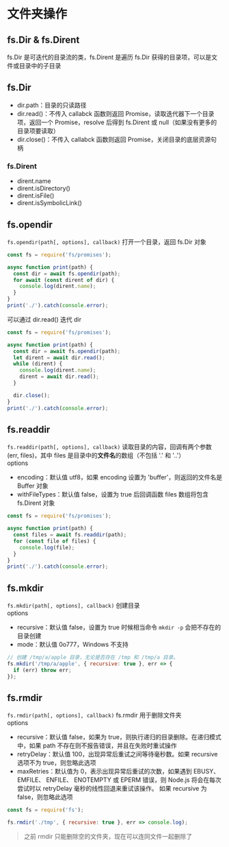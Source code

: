 # 文件夹操作

<a name="8TQT6"></a>
## fs.Dir & fs.Dirent
fs.Dir 是可迭代的目录流的类，fs.Dirent 是遍历 fs.Dir 获得的目录项，可以是文件或目录中的子目录
<a name="EpmXs"></a>
## fs.Dir

- dir.path：目录的只读路径
- dir.read()：不传入 callabck 函数则返回 Promise，读取迭代器下一个目录项，返回一个 Promise，resolve 后得到 fs.Dirent 或 null（如果没有更多的目录项要读取）
- dir.close()：不传入 callabck 函数则返回 Promise，关闭目录的底层资源句柄
<a name="4qGSw"></a>
### fs.Dirent

- dirent.name
- dirent.isDirectory()
- dirent.isFile()
- dirent.isSymbolicLink()



<a name="UWnob"></a>
## fs.opendir
`fs.opendir(path[, options], callback)` 打开一个目录，返回 fs.Dir 对象
```javascript
const fs = require('fs/promises');

async function print(path) {
  const dir = await fs.opendir(path);
  for await (const dirent of dir) {
    console.log(dirent.name);
  }
}
print('./').catch(console.error);
```
可以通过 dir.read() 迭代 dir
```javascript
const fs = require('fs/promises');

async function print(path) {
  const dir = await fs.opendir(path);
  let dirent = await dir.read();
  while (dirent) {
    console.log(dirent.name);
    dirent = await dir.read();
  }

  dir.close();
}
print('./').catch(console.error);
```
<a name="ePEpt"></a>
## fs.readdir
`fs.readdir(path[, options], callback)` 读取目录的内容，回调有两个参数 (err, files)，其中 files 是目录中的**文件名**的数组（不包括 '.' 和 '..'）<br />options

- encoding：默认值 utf8，如果 encoding 设置为 'buffer'，则返回的文件名是 Buffer 对象
- withFileTypes：默认值 false，设置为 true 后回调函数 files 数组将包含 fs.Dirent 对象
```javascript
const fs = require('fs/promises');

async function print(path) {
  const files = await fs.readdir(path);
  for (const file of files) {
    console.log(file);
  }
}
print('./').catch(console.error);
```
<a name="9eJMP"></a>
## fs.mkdir
`fs.mkdir(path[, options], callback)` 创建目录<br />options

- recursive：默认值 false，设置为 true 时候相当命令 `mkdir -p` 会把不存在的目录创建
- mode：默认值 0o777，Windows 不支持
```javascript
// 创建 /tmp/a/apple 目录，无论是否存在 /tmp 和 /tmp/a 目录。
fs.mkdir('/tmp/a/apple', { recursive: true }, err => {
  if (err) throw err;
});
```
<a name="mhGA0"></a>
## fs.rmdir
`fs.rmdir(path[, options], callback)` fs.rmdir 用于删除文件夹<br />options

- recursive：默认值 false，如果为 true，则执行递归的目录删除。在递归模式中，如果 path 不存在则不报告错误，并且在失败时重试操作
- retryDelay：默认值 100，出现异常后重试之间等待毫秒数。如果 recursive 选项不为 true，则忽略此选项
- maxRetries：默认值为 0，表示出现异常后重试的次数，如果遇到 EBUSY、 EMFILE、 ENFILE、 ENOTEMPTY 或 EPERM 错误，则 Node.js 将会在每次尝试时以 retryDelay 毫秒的线性回退来重试该操作。 如果 recursive 为 false，则忽略此选项
```javascript
const fs = require('fs');

fs.rmdir('./tmp', { recursive: true }, err => console.log);
```
> 之前 rmdir 只能删除空的文件夹，现在可以连同文件一起删除了



